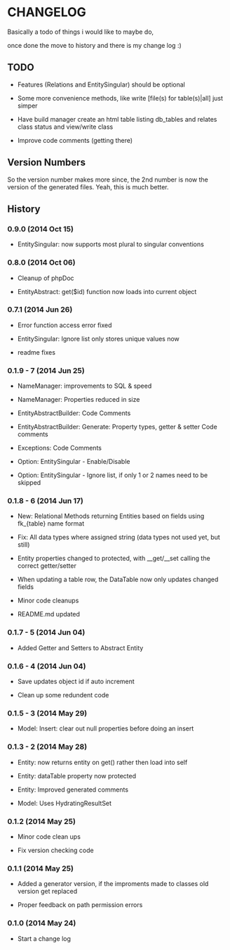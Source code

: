 # CHANGELOG

Basically a todo of things i would like to maybe do,

once done the move to history and there is my change log :)

## TODO

-   Features (Relations and EntitySingular) should be optional

-   Some more convenience methods, like write [file(s) for table(s)|all]
    just simper

-   Have build manager create an html table listing db\_tables and
    relates class status and view/write class

-   Improve code comments (getting there)

## Version Numbers

So the version number makes more since, the 2nd number is now the
version of the generated files. Yeah, this is much better.

## History

### 0.9.0 (2014 Oct 15)

-   EntitySingular: now supports most plural to singular conventions

### 0.8.0 (2014 Oct 06)

-   Cleanup of phpDoc

-   EntityAbstract: get($id) function now loads into current object

### 0.7.1 (2014 Jun 26)

-   Error function access error fixed

-   EntitySingular: Ignore list only stores unique values now

-   readme fixes

### 0.1.9 - 7 (2014 Jun 25)

-   NameManager: improvements to SQL & speed

-   NameManager: Properties reduced in size

-   EntityAbstractBuilder: Code Comments

-   EntityAbstractBuilder: Generate: Property types, getter & setter
    Code comments

-   Exceptions: Code Comments

-   Option: EntitySingular - Enable/Disable

-   Option: EntitySingular - Ignore list, if only 1 or 2 names need to
    be skipped

### 0.1.8 - 6 (2014 Jun 17)

-   New: Relational Methods returning Entities based on fields using
    fk\_{table} name format

-   Fix: All data types where assigned string (data types not used yet,
    but still)

-   Entity properties changed to protected, with \_\_get/\_\_set calling
    the correct getter/setter

-   When updating a table row, the DataTable now only updates changed
    fields

-   Minor code cleanups

-   README.md updated

### 0.1.7 - 5 (2014 Jun 04)

-   Added Getter and Setters to Abstract Entity

### 0.1.6 - 4 (2014 Jun 04)

-   Save updates object id if auto increment

-   Clean up some redundent code

### 0.1.5 - 3 (2014 May 29)

-   Model: Insert: clear out null properties before doing an insert

### 0.1.3 - 2 (2014 May 28)

-   Entity: now returns entity on get() rather then load into self

-   Entity: dataTable property now protected

-   Entity: Improved generated comments

-   Model: Uses HydratingResultSet

### 0.1.2 (2014 May 25)

-   Minor code clean ups

-   Fix version checking code

### 0.1.1 (2014 May 25)

-   Added a generator version, if the improments made to classes old
    version get replaced

-   Proper feedback on path permission errors

### 0.1.0 (2014 May 24)

-   Start a change log


